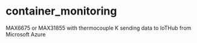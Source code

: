 # container_monitoring
MAX6675 or MAX31855 with thermocouple K sending data to IoTHub from Microsoft Azure
